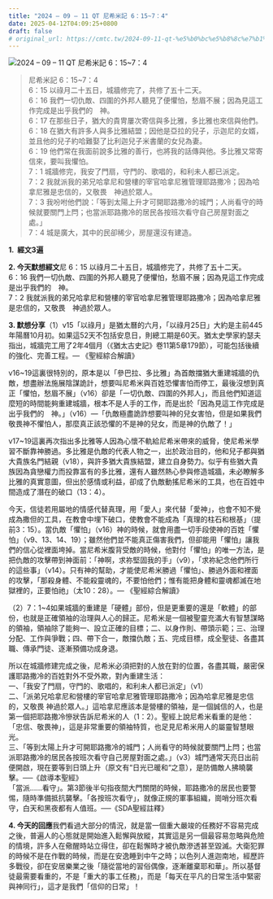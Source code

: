 ```yaml
---
title: "2024 – 09 – 11 QT 尼希米記 6：15~7：4"
date: 2025-04-12T04:09:25+0800
draft: false
# original_url: https://cmtc.tw/2024-09-11-qt-%e5%b0%bc%e5%b8%8c%e7%b1%b3%e8%a8%98-6%ef%bc%9a157%ef%bc%9a4
---
```


![2024 – 09 – 11 QT 尼希米記 6：15\~7：4](/images/qt.jpg  "2024 – 09 – 11 QT 尼希米記 6：15\~7：4")

> 尼希米記 6：15\~7：4  
> 6：15 以祿月二十五日，城牆修完了，共修了五十二天。  
> 6：16 我們一切仇敵、四圍的外邦人聽見了便懼怕，愁眉不展；因為見這工作完成是出乎我們的　神。  
> 6：17 在那些日子，猶大的貴冑屢次寄信與多比雅，多比雅也來信與他們。  
> 6：18 在猶大有許多人與多比雅結盟；因他是亞拉的兒子，示迦尼的女婿，並且他的兒子約哈難娶了比利迦兒子米書蘭的女兒為妻。  
> 6：19 他們常在我面前說多比雅的善行，也將我的話傳與他。多比雅又常寄信來，要叫我懼怕。  
> 7：1 城牆修完，我安了門扇，守門的、歌唱的，和利未人都已派定。  
> 7：2 我就派我的弟兄哈拿尼和營樓的宰官哈拿尼雅管理耶路撒冷；因為哈拿尼雅是忠信的，又敬畏　神過於眾人。  
> 7：3 我吩咐他們說：「等到太陽上升才可開耶路撒冷的城門；人尚看守的時候就要關門上閂；也當派耶路撒冷的居民各按班次看守自己房屋對面之處。」  
> 7：4 城是廣大，其中的民卻稀少，房屋還沒有建造。

**1.  經文3遍**

**2. 今天默想經文**尼 6：15 以祿月二十五日，城牆修完了，共修了五十二天。  
6：16 我們一切仇敵、四圍的外邦人聽見了便懼怕，愁眉不展；因為見這工作完成是出乎我們的　神。  
7：2 我就派我的弟兄哈拿尼和營樓的宰官哈拿尼雅管理耶路撒冷；因為哈拿尼雅是忠信的，又敬畏　神過於眾人。

**3. 默想分享**（1）v15「以祿月」是猶太曆的六月，「以祿月25日」大約是主前445年陽曆10月初。如果這52天不包括安息日，則總工期是60天。猶太史學家約瑟夫指出，城牆完工用了2年4個月（《猶太古史記》卷11第5章179節），可能包括後續的強化、完善工程。— 《聖經綜合解讀》

v16\~19這裏很特別的，原本是以「參巴拉、多比雅」為首敵擋猶大重建城牆的仇敵，想盡辦法施展陰謀詭計，想要叫尼希米與百姓恐懼害怕而停工，最後沒想到真正「懼怕，愁眉不展」（v16）卻是「一切仇敵、四圍的外邦人」，而且他們知道這麼短的時間能夠重建城牆，根本不是人手的工作，而是出於「因為見這工作完成是出乎我們的　神。」（v16）—「仇敵極盡詭詐想要叫神的兒女害怕，但是如果我們敬畏神不懼怕人，那麼真正該恐懼的不是神的兒女，而是神的仇敵了！」

v17\~19這裏再次指出多比雅等人因為心懷不軌給尼希米帶來的威脅，使尼希米學習不斷靠神勝過。多比雅是仇敵的代表人物之一，出於政治目的，他和兒子都與猶大貴族名門結親（v18），與許多猶大貴族結盟，建立自身勢力。似乎有些猶大貴族因為貪戀權力而投靠富有的多比雅，還有人雖然熱心參與修造城牆，未必瞭解多比雅的真實意圖，但出於感情或利益，卻成了仇敵動搖尼希米的工具，也在百姓中間造成了潛在的破口（13：4）。

今天，信徒若用屬地的情感代替真理，用「愛人」來代替「愛神」，也會不知不覺成為撒但的工具，在教會中埋下破口，使教會不能成為「真理的柱石和根基」（提前3：15）。當仇敵「懼怕」（v16）神的時候，就會用盡一切手段使神的百姓「懼怕」（v9、13、14、19）；雖然他們並不能真正傷害我們，但卻能用「懼怕」讓我們的信心從裡面垮掉。當尼希米腹背受敵的時候，他對付「懼怕」的唯一方法，是把仇敵的攻擊帶到神面前：「神啊，求祢堅固我的手」（v9），「求祢紀念他們所行的這些事」（v14）。只有神的幫助，才能使尼希米勝過「懼怕」、勝過外面和裡面的攻擊，「那殺身體、不能殺靈魂的，不要怕他們；惟有能把身體和靈魂都滅在地獄裡的，正要怕祂」（太10：28）。— 《聖經綜合解讀》

（2）7：1\~4如果城牆的重建是「硬體」部份，但是更重要的還是「軟體」的部份，也就是正確領袖的治理與人心的歸正。尼希米是一個被聖靈充滿大有智慧謀略的領袖，領袖除了能夠一、設立正確的目標；二、以身作則、帶頭示範；三、治理分配、工作與爭戰；四、帶下合一，敵擋仇敵；五、完成目標，成全聖徒、各盡其職、傳承門徒、逐漸預備功成身退。

所以在城牆修建完成之後，尼希米必須把對的人放在對的位置，各盡其職，嚴密保護耶路撒冷的百姓對外不受外欺，對內重建生活：  
一、「我安了門扇，守門的、歌唱的，和利未人都已派定」（v1）  
二、「派弟兄哈拿尼和營樓的宰官哈拿尼雅管理耶路撒冷；因為哈拿尼雅是忠信的，又敬畏 神過於眾人。」這哈拿尼應該本是營樓的領袖，是一個誠信的人，也是第一個把耶路撒冷慘狀告訴尼希米的人（1：2）。聖經上說尼希米看重的是他：「忠信、敬畏神」，這是非常重要的領袖特質，也足見尼希米用人的屬靈智慧眼光。  
三、「等到太陽上升才可開耶路撒冷的城門；人尚看守的時候就要關門上閂；也當派耶路撒冷的居民各按班次看守自己房屋對面之處。」（v3）城門通常天亮日出前便開啟，現在要等到日頭上升（原文有“日光已暖和“之意），是防備敵人拂曉襲擊。──《啟導本聖經》  
「當派……看守」。第3節後半句指夜間大門關閉的時候，耶路撒冷的居民也要警惕，隨時準備抵抗襲擊。「各按班次看守」，就像正規的軍事組織，崗哨分班次看守，白天和黑夜都有人值班。──《SDA聖經註釋》

**4. 今天的回應**我們看過大部分的情況，就是當一個重大嚴竣的任務好不容易完成之後，普遍人的心態就是開始進入鬆懈與放縱，其實這是另一個最容易忽略與危險的情境，許多人在儆醒時站立得住，卻在鬆懈時才被仇敵滲透甚至毀滅。大衛犯罪的時候不是在作戰的時候，而是在安逸睡到中午之時；以色列人進迦南地，經歷許多戰役，卻在安居樂業之後「隨從當地的習俗偶像，逐漸離棄耶和華」。所以基督徒最需要看重的，不是「重大的事工任務」，而是「每天在平凡的日常生活中緊密與神同行」，這才是我們「信仰的日常」！